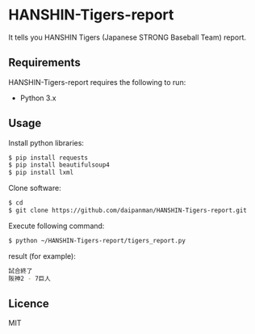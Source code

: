 # HANSHIN-Tigers-report
It tells you HANSHIN Tigers (Japanese STRONG Baseball Team) report.

## Requirements
HANSHIN-Tigers-report requires the following to run:

- Python 3.x

## Usage
Install python libraries:
```sh
$ pip install requests
$ pip install beautifulsoup4
$ pip install lxml
```

Clone software:
```sh
$ cd
$ git clone https://github.com/daipanman/HANSHIN-Tigers-report.git
```

Execute following command:
```sh
$ python ~/HANSHIN-Tigers-report/tigers_report.py
```

result (for example):
```sh
試合終了
阪神2 - 7巨人
```

## Licence
MIT
